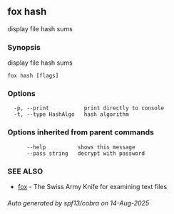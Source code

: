 ## fox hash

display file hash sums

### Synopsis

display file hash sums

```
fox hash [flags]
```

### Options

```
  -p, --print           print directly to console
  -t, --type HashAlgo   hash algorithm
```

### Options inherited from parent commands

```
      --help          shows this message
      --pass string   decrypt with password
```

### SEE ALSO

* [fox](fox.md)	 - The Swiss Army Knife for examining text files

###### Auto generated by spf13/cobra on 14-Aug-2025
